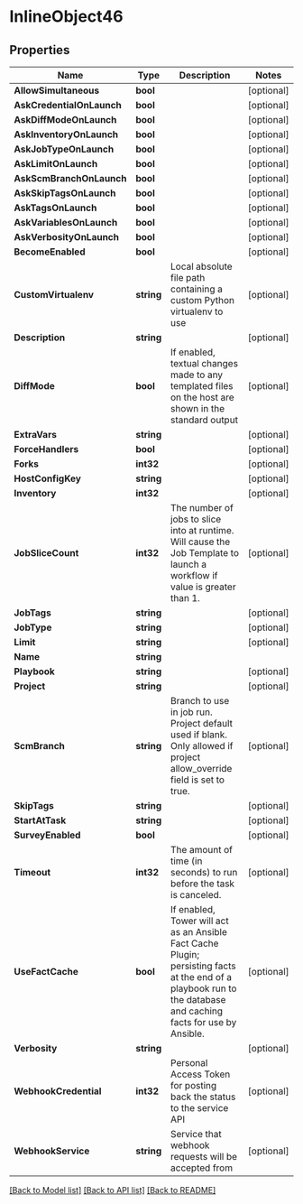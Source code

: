 # InlineObject46

## Properties

Name | Type | Description | Notes
------------ | ------------- | ------------- | -------------
**AllowSimultaneous** | **bool** |  | [optional] 
**AskCredentialOnLaunch** | **bool** |  | [optional] 
**AskDiffModeOnLaunch** | **bool** |  | [optional] 
**AskInventoryOnLaunch** | **bool** |  | [optional] 
**AskJobTypeOnLaunch** | **bool** |  | [optional] 
**AskLimitOnLaunch** | **bool** |  | [optional] 
**AskScmBranchOnLaunch** | **bool** |  | [optional] 
**AskSkipTagsOnLaunch** | **bool** |  | [optional] 
**AskTagsOnLaunch** | **bool** |  | [optional] 
**AskVariablesOnLaunch** | **bool** |  | [optional] 
**AskVerbosityOnLaunch** | **bool** |  | [optional] 
**BecomeEnabled** | **bool** |  | [optional] 
**CustomVirtualenv** | **string** | Local absolute file path containing a custom Python virtualenv to use | [optional] 
**Description** | **string** |  | [optional] 
**DiffMode** | **bool** | If enabled, textual changes made to any templated files on the host are shown in the standard output | [optional] 
**ExtraVars** | **string** |  | [optional] 
**ForceHandlers** | **bool** |  | [optional] 
**Forks** | **int32** |  | [optional] 
**HostConfigKey** | **string** |  | [optional] 
**Inventory** | **int32** |  | [optional] 
**JobSliceCount** | **int32** | The number of jobs to slice into at runtime. Will cause the Job Template to launch a workflow if value is greater than 1. | [optional] 
**JobTags** | **string** |  | [optional] 
**JobType** | **string** |  | [optional] 
**Limit** | **string** |  | [optional] 
**Name** | **string** |  | 
**Playbook** | **string** |  | [optional] 
**Project** | **string** |  | [optional] 
**ScmBranch** | **string** | Branch to use in job run. Project default used if blank. Only allowed if project allow_override field is set to true. | [optional] 
**SkipTags** | **string** |  | [optional] 
**StartAtTask** | **string** |  | [optional] 
**SurveyEnabled** | **bool** |  | [optional] 
**Timeout** | **int32** | The amount of time (in seconds) to run before the task is canceled. | [optional] 
**UseFactCache** | **bool** | If enabled, Tower will act as an Ansible Fact Cache Plugin; persisting facts at the end of a playbook run to the database and caching facts for use by Ansible. | [optional] 
**Verbosity** | **string** |  | [optional] 
**WebhookCredential** | **int32** | Personal Access Token for posting back the status to the service API | [optional] 
**WebhookService** | **string** | Service that webhook requests will be accepted from | [optional] 

[[Back to Model list]](../README.md#documentation-for-models) [[Back to API list]](../README.md#documentation-for-api-endpoints) [[Back to README]](../README.md)


